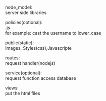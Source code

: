 node_model:  
  server side libraries  
  
policies(optional):  
  .js  
  for example: cast the username to lower_case  

public(static):  
  Images, Styles(css),Javascripte  
  
routes:  
  request handler(nodejs)  
    
service(optional):  
  request function access database  

views:  
  put the html files  

